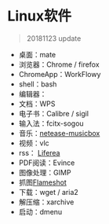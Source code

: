 # Linux软件

> 20181123 update

- 桌面：mate
- 浏览器：Chrome / firefox
- ChromeApp：WorkFlowy
- shell：bash
- 编辑器：
- 文档：WPS 
- 电子书：Calibre / sigil
- 输入法：fcitx-sogou
- 音乐：[netease-musicbox](https://github.com/darknessomi/musicbox) 
- 视频：vlc
- rss： [Liferea](https://lzone.de/liferea/)
- PDF阅读：Evince
- 图像处理：GIMP
- 抓图[Flameshot](https://github.com/lupoDharkael/flameshot)
- 下载：wget / aria2
- 解压缩：xarchive
- 启动：dmenu

